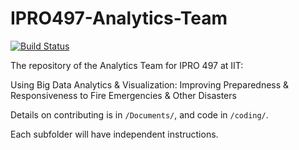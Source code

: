 # IPRO497-Analytics-Team

[![Build Status](https://travis-ci.org/HenryFBP/IPRO497-Analytics-Team.svg?branch=master)](https://travis-ci.org/HenryFBP/IPRO497-Analytics-Team)

The repository of the Analytics Team for IPRO 497 at IIT:

Using Big Data Analytics & Visualization: Improving Preparedness & Responsiveness to Fire Emergencies & Other Disasters

Details on contributing is in `/Documents/`, and code in `/coding/`.

Each subfolder will have independent instructions.

